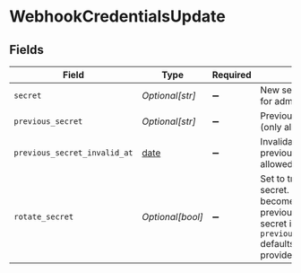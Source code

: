 # WebhookCredentialsUpdate


## Fields

| Field                                                                                                                                                                          | Type                                                                                                                                                                           | Required                                                                                                                                                                       | Description                                                                                                                                                                    |
| ------------------------------------------------------------------------------------------------------------------------------------------------------------------------------ | ------------------------------------------------------------------------------------------------------------------------------------------------------------------------------ | ------------------------------------------------------------------------------------------------------------------------------------------------------------------------------ | ------------------------------------------------------------------------------------------------------------------------------------------------------------------------------ |
| `secret`                                                                                                                                                                       | *Optional[str]*                                                                                                                                                                | :heavy_minus_sign:                                                                                                                                                             | New secret (only allowed for admin).                                                                                                                                           |
| `previous_secret`                                                                                                                                                              | *Optional[str]*                                                                                                                                                                | :heavy_minus_sign:                                                                                                                                                             | Previous secret for rotation (only allowed for admin).                                                                                                                         |
| `previous_secret_invalid_at`                                                                                                                                                   | [date](https://docs.python.org/3/library/datetime.html#date-objects)                                                                                                           | :heavy_minus_sign:                                                                                                                                                             | Invalidation time for previous secret (only allowed for admin).                                                                                                                |
| `rotate_secret`                                                                                                                                                                | *Optional[bool]*                                                                                                                                                               | :heavy_minus_sign:                                                                                                                                                             | Set to true to rotate the secret. The current secret becomes the previous_secret, and a new secret is generated. `previous_secret_invalid_at` defaults to 24h if not provided. |